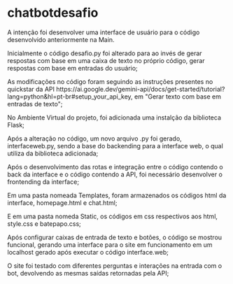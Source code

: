 # chatbotdesafio

A intenção foi desenvolver uma interface de usuário para o código desenvolvido anteriormente na Main.

<p>Inicialmente o código desafio.py foi alterado para ao invés de gerar respostas com base em uma caixa de texto no próprio código, gerar respostas com base em entradas do usuário;</p>
<p>As modificações no código foram seguindo as instruções presentes no quickstar da API https://ai.google.dev/gemini-api/docs/get-started/tutorial?lang=python&hl=pt-br#setup_your_api_key, em "Gerar texto com base em entradas de texto";</p>
<p>No Ambiente Virtual do projeto, foi adicionada uma instalção da biblioteca Flask;</p>
<p>Após a alteração no código, um novo arquivo .py foi gerado, interfaceweb.py, sendo a base do backending para a interface web, o qual utiliza da biblioteca adicionada;</p>
<p>Após o desenvolvimento das rotas e integração entre o código contendo o back da interface e o código contendo a API, foi necessário desenvolver o frontending da interface;</p>
<p>Em uma pasta nomeada Templates, foram armazenados os códigos html da interface, homepage.html e chat.html;</p>
<p>E em uma pasta nomeda Static, os códigos em css respectivos aos html, style.css e batepapo.css;</p>
<p>Após configurar caixas de entrada de texto e botões, o código se mostrou funcional, gerando uma interface para o site em funcionamento em um localhost gerado após executar o código interface.web;</p>
<p>O site foi testado com diferentes perguntas e interações na entrada com o bot, devolvendo as mesmas saídas retornadas pela API;</p>



